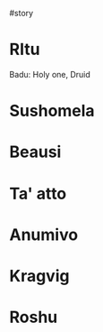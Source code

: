 #story 

# RItu
Badu: Holy one, Druid


# Sushomela

# Beausi

# Ta' atto

# Anumivo

# Kragvig

# Roshu
